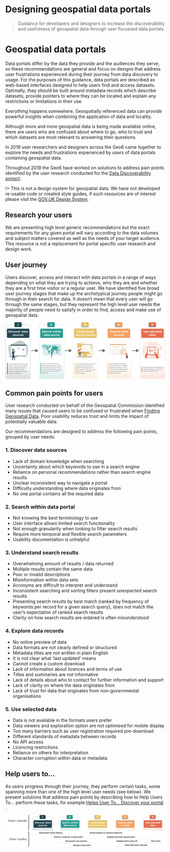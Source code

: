 # Designing geospatial data portals

> Guidance for developers and designers to increase the discoverability and usefulness of geospatial data through user focussed data portals.

# Geospatial data portals

Data portals differ by the data they provide and the audiences they serve, so these recommendations are general and focus on designs that address user frustrations experienced during their journey from data discovery to usage. For the purposes of this guidance, data portals are described as web-based interfaces designed to help users find and access datasets. Optimally, they should be built around metadata records which describe datasets, provide pointers to where they can be located and explain any restrictions or limitations in their use.

Everything happens somewhere. Geospatially referenced data can provide powerful insights when combining the application of data and locality. 

Although more and more geospatial data is being made available online, there are users who are confused about where to go, who to trust and which datasets are most relevant to answering their questions.

In 2018 user researchers and designers across the Geo6 came together to explore the needs and frustrations experienced by users of data portals containing geospatial data.

Throughout 2019 the Geo6 have worked on solutions to address pain points identified by the user research conducted for the [Data Discoverability project](https://www.gov.uk/government/publications/finding-geospatial-data/finding-geospatial-data).

!> This is not a design system for geospatial data. We have not developed re-usable code or created style guides, if such resources are of interest please visit the [GOV.UK Design System](https://design-system.service.gov.uk/get-started/).

## Research your users
We are presenting high level generic recommendations but the exact requirements for any given portal will vary according to the data volumes and subject matters covered as well as the needs of your target audience. This resource is not a replacement for portal specific user research and design work.  

## User journey
Users discover, access and interact with data portals in a range of ways depending on what they are trying to achieve, who they are and whether they are a first time visitor or a regular user. We have identified five broad user journey stages that make up the archetypical journey people might go through in their search for data. It doesn’t mean that every user will go through the same stages, but they represent the high level user needs the majority of people need to satisfy in order to find, access and make use of geospatial data. 

![User Journey Stages](../_media/spatial-data-journey-v3.svg)

## Common pain points for users
User research conducted on behalf of the Geospatial Commission identified many issues that caused users to be confused or frustrated when [Finding Geospatial Data](https://www.gov.uk/government/publications/finding-geospatial-data/finding-geospatial-data). Poor usability reduces trust and limits the impact of potentially valuable data. 

Our recommendations are designed to address the following pain points, grouped by user needs:  

### 1. Discover data sources
*	Lack of domain knowledge when searching
*	Uncertainty about which keywords to use in a search engine
*	Reliance on personal recommendations rather than search engine results
*	Unclear inconsistent way to navigate a portal 
*	Difficulty understanding where data originates from
*	No one portal contains all the required data

### 2. Search within data portal
*	Not knowing the best terminology to use
*	User interface allows limited search functionality
*	Not enough granularity when looking to filter search results
*	Require more temporal and flexible search parameters
*	Usability documentation is unhelpful

### 3. Understand search results
*	Overwhelming amount of results / data returned
*	Multiple results contain the same data
*	Poor or invalid descriptions
*	Misinformation within data sets
*	Acronyms are difficult to interpret and understand
*	Inconsistent searching and sorting filters present unexpected search results
*	Presenting search results by best match (ranked by frequency of keywords per record for a given search query), does not match the user’s expectation of ranked search results
*	Clarity on how search results are ordered is often misunderstood

### 4. Explore data records
*	No online preview of data
*	Data formats are not clearly defined or structured
*	Metadata titles are not written in plain English
*	It is not clear what ‘last updated’ means
*	Cannot create a custom download
*	Lack of information about licences and terms of use
*	Titles and summaries are not informative
*	Lack of details about who to contact for further information and support
*	Lack of clarity on where the data originates from
*	Lack of trust for data that originates from non-governmental organisations

### 5. Use selected data
*	Data is not available in the formats users prefer 
*	Data viewers and exploration option are not optimised for mobile display
*	Too many barriers such as user registration required pre-download
*	Different standards of metadata between records
*	No API access
*	Licencing restrictions
*	Reliance on others for interpretation
*	Character corruption within data or metadata

## Help users to...
As users progress through their journey, they perform certain tasks, some spanning more than one of the high level user needs (see below). We present solutions that address pain points by describing how to Help Users To... perform these tasks, for example [Helps User To... Discover your portal](main-content/steps/discover-your-portal) .   

![User tasks](../_media/help-users.svg)
